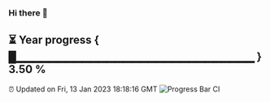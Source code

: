 ### Hi there 👋
⏳ Year progress { █▁▁▁▁▁▁▁▁▁▁▁▁▁▁▁▁▁▁▁▁▁▁▁▁▁▁▁▁▁ } 3.50 %
---
⏰ Updated on Fri, 13 Jan 2023 18:18:16 GMT
![Progress Bar CI](https://github.com/liununu/liununu/workflows/Progress%20Bar%20CI/badge.svg)
